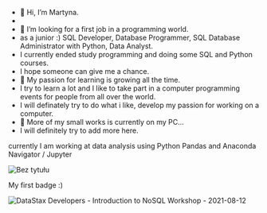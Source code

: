 - 👋 Hi, I’m Martyna.
- 
- 👀 I’m looking for a first job in a programming world.
-    as a junior :) SQL Developer, Database Programmer, SQL Database Administrator with Python, Data Analyst.
-    I currently ended study programming and doing some SQL and Python courses.
-    I hope someone can give me a chance.
- 💞️ My passion for learning is growing all the time.
-    I try to learn a lot and I like to take part in a computer programming events for people from all over the world.
-    I will definately try to do what i like, develop my passion for working on a computer.
- 🌱 More of my small works is currently on my PC...
-    I will definitely try to add more here.

currently I am working at data analysis using Python Pandas and Anaconda Navigator / Jupyter
    
![Bez tytułu](https://user-images.githubusercontent.com/72028760/125332345-3f5b5500-e349-11eb-9a34-e0faacfd1ccf.jpg)

My first badge :)

![DataStax Developers - Introduction to NoSQL Workshop - 2021-08-12](https://user-images.githubusercontent.com/72028760/129342972-33e7fc41-c9c2-4098-91fb-9c2bb888a1bf.png)
